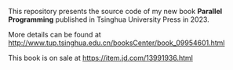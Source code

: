 This repository presents the source code of my new book **Parallel Programming** published in Tsinghua University Press in 2023.

More details can be found at http://www.tup.tsinghua.edu.cn/booksCenter/book_09954601.html

This book is on sale at https://item.jd.com/13991936.html

